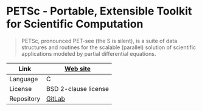 # PETSc - Portable, Extensible Toolkit for Scientific Computation

> PETSc, pronounced PET-see (the S is silent), is a suite of data structures and routines for the scalable (parallel) solution of scientific applications modeled by partial differential equations.

| Link           | [Web site](https://petsc.org/release/)   |
|----------------|------------------------------------------|
| Language       | C                                        |
| License        |  BSD 2-clause license                    |
| Repository     | [GitLab](https://gitlab.com/petsc/petsc) |

